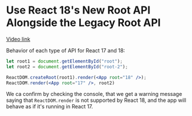 # Use React 18's New Root API Alongside the Legacy Root API

[Video link]()

<TimeStamp start="00:18" end="00:25">

Behavior of each type of API for React 17 and 18:

```jsx 
let root1 = document.getElementById("root");
let root2 = document.getElementById("root-2");

ReactDOM.createRoot(root1).render(<App root="18" />);
ReactDOM.render(<App root="17" />, root2)
```

</TimeStamp>

<TimeStamp start="01:05" end="01:17">

We ca confirm by checking the console, that we get a warning message saying that `ReactDOM.render` is not supported by React 18, and the app will behave as if it's running in React 17. 

</TimeStamp>